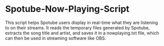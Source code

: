 # Spotube-Now-Playing-Script
This script helps Spotube users display in real-time what they are listening to on their streams. It reads the temporary files generated by Spotube, extracts the song title and artist, and saves it in a nowplaying.txt file, which can then be used in streaming software like OBS.
